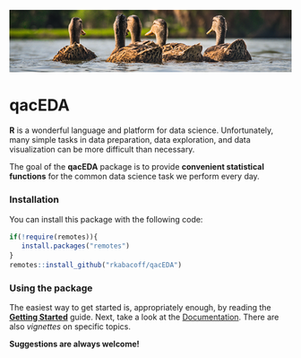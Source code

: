 ![ducks](ducks.png)

# qacEDA

<!-- badges: start -->
<!-- badges: end -->

**R** is a wonderful language and platform for data science. Unfortunately, many simple tasks in data preparation, data exploration, and data visualization can be more difficult than necessary.  

The goal of the **qacEDA** package is to provide **convenient statistical functions** for the common data science task we perform every day.

### Installation

You can install this package with the following code:

``` r
if(!require(remotes)){
   install.packages("remotes")
}
remotes::install_github("rkabacoff/qacEDA")
```

### Using the package

The easiest way to get started is, appropriately enough, by reading the [**Getting Started**](https://rkabacoff.github.io/qacEDA/articles/qacEDA.html) guide. Next, take a look at the
[Documentation](https://rkabacoff.github.io/qacEDA/reference/index.html). There are also *vignettes* on specific topics.

**Suggestions are always welcome!**
